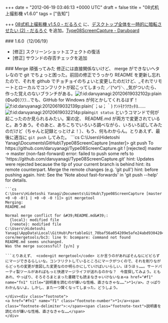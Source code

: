 
+++
date = "2012-06-19 03:46:13 +0000 UTC"
draft = false
title = "08式机上撮影機 v1.6.0"
tags = ["告知"]

+++
<a href="http://daruyanagi.hatenablog.com/entry/2012/06/18/202158">08式机上撮影機 v1.5.0 - だるろぐ</a> に、<a href="http://daruyanagi.hatenablog.com/entry/2012/06/19/022455">デスクトップ全体を一時的に暗転させたい (2) - だるろぐ</a> を追加。<a href="http://daruyanagi.net/Type08ScreenCapture">Type08ScreenCapture - Daruboard</a>

<div class="section">
    ### 1.6.0（12/06/19）
    
<ul>
<li>[修正] スクリーンショットエフェクトの復活</li>
<li>[修正] サウンドの存否チェックを追加</li>
</ul>
</div>
<div class="section">
    ### Merge 頑張ってみた
    修正には直接関係ないけど、 merge ができないヘタレなので git でちょっと困った。前回の修正でうっかり README を更新し忘れたので、それを github でチョチョイのちょいと変更したのだけど、_それでリモートとローカルでコンフリクトが起こってしまった ／(^o^)＼ _気がついたら、作った覚えのないブランチがある。<img src="http://cdn-ak.f.st-hatena.com/images/fotolife/d/daruyanagi/20120619/20120619032102.png" alt="f:id:daruyanagi:20120619032102p:plain" title="f:id:daruyanagi:20120619032102p:plain" class="hatena-fotolife"/>(ΦωΦ)ﾌﾌﾌ…でも、GitHub for Windows が何とかしてくれるはず！<img src="http://cdn-ak.f.st-hatena.com/images/fotolife/d/daruyanagi/20120619/20120619032139.png" alt="f:id:daruyanagi:20120619032139p:plain" title="f:id:daruyanagi:20120619032139p:plain" class="hatena-fotolife"/>(´；ω；｀) ﾅﾝﾄﾓﾅﾗﾅｶｯﾀﾖ……<img src="http://cdn-ak.f.st-hatena.com/images/fotolife/d/daruyanagi/20120619/20120619032214.png" alt="f:id:daruyanagi:20120619032214p:plain" title="f:id:daruyanagi:20120619032214p:plain" class="hatena-fotolife"/><code>git status</code> というコマンドで何が起こったのか見られるみたい。案の定、 README.md が両方で変更されていると。あうあう。そのあと、あちこちでいろいろ調べながら、いろいろ試してみたのだけど（ちゃんと記録とっとけよ！）、もう、何もわからん。とりあえず、最後に適当に <code>git push</code> してみた。
```cs
C:\Users\Hidetoshi Yanagi\Documents\GitHub\Type08ScreenCapture [master]> git push
To https://github.com/daruyanagi/Type08ScreenCapture.git
 ! [rejected]        master -> master (non-fast-forward)
error: failed to push some refs to &#39;https://github.com/daruyanagi/Type08ScreenCapture.git&#39;
hint: Updates were rejected because the tip of your current branch is behind
hint: its remote counterpart. Merge the remote changes (e.g. &#39;git pull&#39;)
hint: before pushing again.
hint: See the &#39;Note about fast-forwards&#39; in &#39;git push --help&#39; for details.

```オーマイガ━━━━(ﾟ∀ﾟ)━━━━!!けれどこのおかげで、<a href="http://linux.keicode.com/prog/git-resolve-non-fast-forward-push-problem.php">Non-Fast-Forward Push の解決 - Linux 入門</a>というページに辿り着いて、そこで言うとおりにぷちぷちコマンドを打つと……治った！<img src="http://cdn-ak.f.st-hatena.com/images/fotolife/d/daruyanagi/20120619/20120619032431.png" alt="f:id:daruyanagi:20120619032431p:plain" title="f:id:daruyanagi:20120619032431p:plain" class="hatena-fotolife"/><img src="http://cdn-ak.f.st-hatena.com/images/fotolife/d/daruyanagi/20120619/20120619033919.png" alt="f:id:daruyanagi:20120619033919p:plain" title="f:id:daruyanagi:20120619033919p:plain" class="hatena-fotolife"/>
```cs
C:\Users\Hidetoshi Yanagi\Documents\GitHub\Type08ScreenCapture [master +0 ~0 -0!1 | +0 ~0 -0 !1]> git mergetool
Merging:
README.md

Normal merge conflict for &#39;README.md&#39;:
  {local}: modified file
  {remote}: modified file
C:\Users\Hidetoshi Yanagi\AppData\Local\GitHub\PortableGit_70baf56a054209e5afe24abd9304204b637c5807/libexec/git-core/mergetools/bc3: line 9: bcompare: command not found
README.md seems unchanged.
Was the merge successful? [y/n] y

```とりあえず、 <code>git mergetool</code> とか言うのがあればそんなにビビらずにマージできるらしいな。コンフリクトしているところにマークがつくので、それを削りながらどっちの変更が意図した変更なのか明らかにしていけばいいらしい。ほうほぅ……。サードパーティ製ツールがあればもっと快適マージライフが送れるのかな？　今度探してみよう。ともあれ、やっぱり、そろそろまとまった書籍でも読まなきゃいけないなぁ<a href="#f1" name="fn1" title="説明書を読むのが嫌いな性格、直さなきゃな……">*1</a>。さっぱりわかんないよ。しかし、また一つ賢くなってしまった。どうしよう。

</div><div class="footnote">
<a href="#fn1" name="f1" class="footnote-number">*1</a><span class="footnote-delimiter">:</span><span class="footnote-text">説明書を読むのが嫌いな性格、直さなきゃな……</span>
</div>

